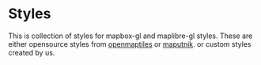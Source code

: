 # Styles

This is collection of styles for mapbox-gl and maplibre-gl styles.
These are either opensource styles from [openmaptiles](https://github.com/openmaptiles/openmaptiles) or [maputnik](https://github.com/maputnik/editor). or custom styles created by us.
